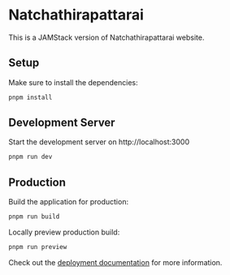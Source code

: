 # Natchathirapattarai

This is a JAMStack version of Natchathirapattarai website.

## Setup

Make sure to install the dependencies:

```zsh
pnpm install
```

## Development Server

Start the development server on http://localhost:3000

```zsh
pnpm run dev
```

## Production

Build the application for production:

```zsh
pnpm run build
```

Locally preview production build:

```zsh
pnpm run preview
```

Check out the [deployment documentation](https://nuxt.com/docs/getting-started/deployment) for more information.

